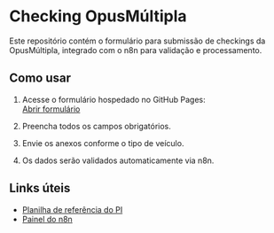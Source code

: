 # Checking OpusMúltipla

Este repositório contém o formulário para submissão de checkings da OpusMúltipla, integrado com o n8n para validação e processamento.

## Como usar

1. Acesse o formulário hospedado no GitHub Pages:  
   [Abrir formulário](https://seu-usuario.github.io/Formulario-Cheking/formulario-checking.html)

2. Preencha todos os campos obrigatórios.

3. Envie os anexos conforme o tipo de veículo.

4. Os dados serão validados automaticamente via n8n.

## Links úteis

- [Planilha de referência do PI](https://docs.google.com/spreadsheets/d/1iwUay2RE8k1PumivMbEjuzIyw4CBaktJ2YPsR1iwe_Q/edit?usp=sharing)
- [Painel do n8n](https://n8n.grupoom.com.br)

